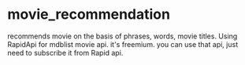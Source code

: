 # movie_recommendation
recommends movie on the basis of phrases, words, movie titles. Using RapidApi for mdblist movie api. it's freemium. you can use that api, just need to subscribe it from Rapid api.
